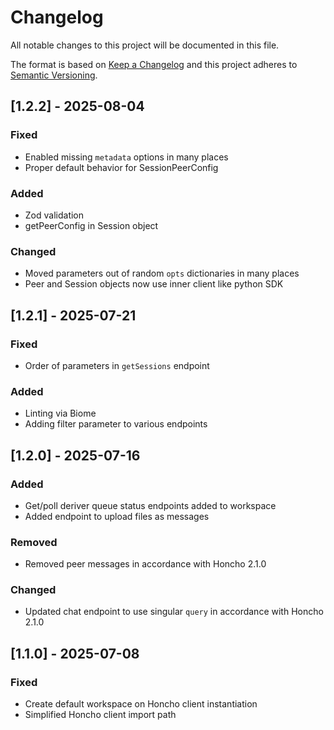 # Changelog

All notable changes to this project will be documented in this file.

The format is based on [Keep a Changelog](http://keepachangelog.com/)
and this project adheres to [Semantic Versioning](http://semver.org/).

## [1.2.2] - 2025-08-04

### Fixed

- Enabled missing `metadata` options in many places
- Proper default behavior for SessionPeerConfig

### Added

- Zod validation
- getPeerConfig in Session object

### Changed

- Moved parameters out of random `opts` dictionaries in many places
- Peer and Session objects now use inner client like python SDK

## [1.2.1] - 2025-07-21

### Fixed

- Order of parameters in `getSessions` endpoint

### Added

- Linting via Biome
- Adding filter parameter to various endpoints

## [1.2.0] - 2025-07-16

### Added

- Get/poll deriver queue status endpoints added to workspace
- Added endpoint to upload files as messages

### Removed

- Removed peer messages in accordance with Honcho 2.1.0

### Changed

- Updated chat endpoint to use singular `query` in accordance with Honcho 2.1.0

## [1.1.0] - 2025-07-08

### Fixed

- Create default workspace on Honcho client instantiation
- Simplified Honcho client import path
